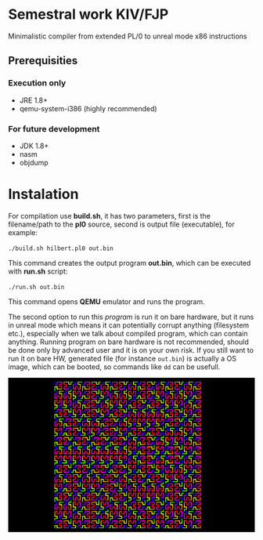 # Semestral work KIV/FJP
Minimalistic compiler from extended PL/0 to unreal mode x86 instructions

## Prerequisities
### Execution only
* JRE 1.8+
* qemu-system-i386 (highly recommended)
### For future development
* JDK 1.8+
* nasm
* objdump

# Instalation
For compilation use **build.sh**, it has two parameters, first is the
filename/path to the **pl0** source, second is output file (executable),
for example:

`./build.sh hilbert.pl0 out.bin`

This command creates the output program **out.bin**, which can be executed
with **run.sh** script:

`./run.sh out.bin`

This command opens **QEMU** emulator and runs the program.

The second option
to run this _program_ is run it on bare hardware, but it runs in unreal
mode which means it can potentially corrupt anything (filesystem etc.),
especially when we talk about compiled program, which can contain anything.
Running program on bare hardware is not recommended, should be done only by
advanced user and it is on your own risk.
If you still want to run it on bare HW, generated file (for instance `out.bin`)
is actually a OS image, which can be booted, so commands like `dd` can be
usefull.

![](pictures/hilbert.png)
